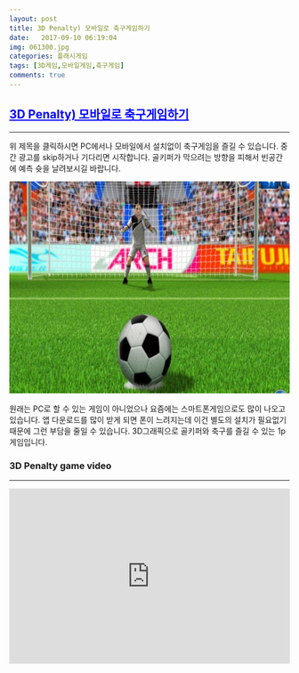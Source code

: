 ```yaml
---
layout: post
title: 3D Penalty) 모바일로 축구게임하기
date:   2017-09-10 06:19:04
img: 061300.jpg
categories: 플래시게임
tags: [3D게임,모바일게임,축구게임]
comments: true
---
```


<h2><span style="color: #0000ff;"><a style="color: #0000ff;" href="https://games.cdn.famobi.com/html5games/0/3d-penalty/v040/?fg_domain=play.famobi.com&amp;fg_aid=A-GP5R0&amp;fg_uid=f6e2ba91-50ba-4bae-88a8-5f1434e6fa04&amp;fg_pid=2d7d572c-3908-44a3-8342-e68d9f4561b6&amp;fg_beat=922"target="_blank">3D Penalty) 모바일로 축구게임하기</a></span></h2>

<hr />

위 제목을 클릭하시면 PC에서나 모바일에서 설치없이 축구게임을 즐길 수 있습니다. 중간 광고를 skip하거나 기다리면 시작합니다. 골키퍼가 막으려는 방향을 피해서 빈공간에 예측 슛을 날려보시길 바랍니다.

<img class="alignnone size-mh-magazine-lite-content wp-image-127" src="/images/061300-678x381.jpg" alt="" width="100%" height="381" />

원래는 PC로 할 수 있는 게임이 아니었으나 요즘에는 스마트폰게임으로도 많이 나오고 있습니다. 앱 다운로드를 많이 받게 되면 폰이 느려지는데 이건 별도의 설치가 필요없기 때문에 그런 부담을 줄일 수 있습니다. 3D그래픽으로 골키퍼와 축구를 즐길 수 있는 1p게임입니다.
<h3>3D Penalty game video</h3>

<hr />

<iframe src="https://www.youtube.com/embed/7VwHqkOd1f0?rel=0" width="100%" height="315" frameborder="0" allowfullscreen="allowfullscreen"></iframe>